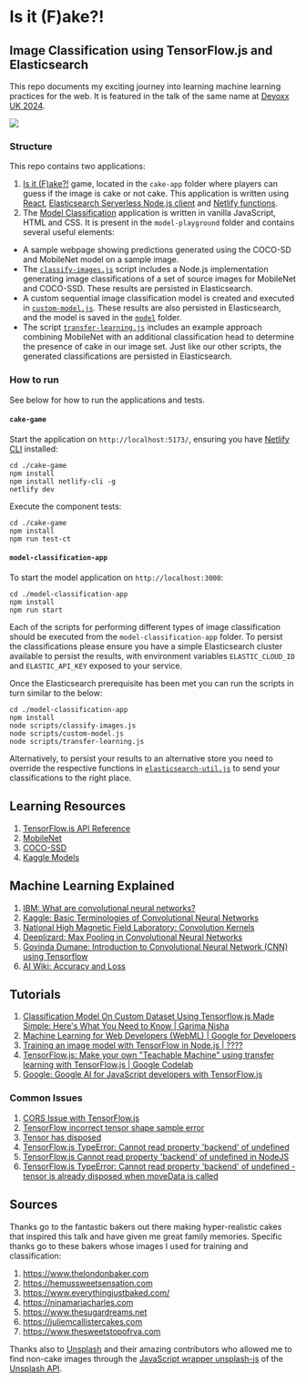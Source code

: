 # Is it (F)ake?!

## Image Classification using TensorFlow.js and Elasticsearch

This repo documents my exciting journey into learning machine learning practices for the web. It is featured in the talk of the same name at [Devoxx UK 2024](https://www.devoxx.co.uk/speaker-details/?id=4606).

![](./slides/screenshots/game/game-cake-page.png)

### Structure

This repo contains two applications:

1. [Is it (F)ake?!](./cake-app/) game, located in the `cake-app` folder where players can guess if the image is cake or not cake. This application is written using [React](https://react.dev/), [Elasticsearch Serverless Node.js client](https://github.com/elastic/elasticsearch-serverless-js) and [Netlify functions](https://www.netlify.com/platform/core/functions/).
2. The [Model Classification](./model-classification-app/) application is written in vanilla JavaScript, HTML and CSS. It is present in the `model-playground` folder and contains several useful elements:
 * A sample webpage showing predictions generated using the COCO-SD and MobileNet model on a sample image.
 * The [`classify-images.js`](./model-classification-app/scripts/classify-images.js) script includes a Node.js implementation generating image classifications of a set of source images for MobileNet and COCO-SSD. These results are persisted in Elasticsearch.
 * A custom sequential image classification model is created and executed in [`custom-model.js`](./model-classification-app/scripts/custom-model.js). These results are also persisted in Elasticsearch, and the model is saved in the [`model`](./model-classification-app/model/) folder.
 * The script [`transfer-learning.js`](./model-classification-app/scripts/transfer-learning.js) includes an example approach combining MobileNet with an additional classification head to determine the presence of cake in our image set. Just like our other scripts, the generated classifications are persisted in Elasticsearch.

### How to run

See below for how to run the applications and tests.

#### `cake-game`

Start the application on `http://localhost:5173/`, ensuring you have [Netlify CLI](https://docs.netlify.com/cli/get-started/) installed:

```
cd ./cake-game
npm install
npm install netlify-cli -g
netlify dev
```

Execute the component tests:

```
cd ./cake-game
npm install
npm run test-ct
```

#### `model-classification-app`

To start the model application on `http://localhost:3000`:

```
cd ./model-classification-app
npm install
npm run start
```

Each of the scripts for performing different types of image classification should be executed from the `model-classification-app` folder. To persist the classifications please ensure you have a simple Elasticsearch cluster available to persist the results, with environment variables `ELASTIC_CLOUD_ID` and `ELASTIC_API_KEY` exposed to your service.

Once the Elasticsearch prerequisite has been met you can run the scripts in turn similar to the below:

```
cd ./model-classification-app
npm install
node scripts/classify-images.js
node scripts/custom-model.js
node scripts/transfer-learning.js
```

Alternatively, to persist your results to an alternative store you need to override the respective functions in [`elasticsearch-util.js`](./model-classification-app/scripts/elasticsearch-util.js) to send your classifications to the right place.

## Learning Resources

1. [TensorFlow.js API Reference](https://js.tensorflow.org/api/4.17.0/)
2. [MobileNet](https://github.com/tensorflow/tfjs-models/tree/master/mobilenet)
3. [COCO-SSD](https://github.com/tensorflow/tfjs-models/blob/master/coco-ssd/README.md)
4. [Kaggle Models](https://www.kaggle.com/models?datatype=14102&publisher=google)

## Machine Learning Explained

1. [IBM: What are convolutional neural networks?](https://www.ibm.com/topics/convolutional-neural-networks)
2. [Kaggle: Basic Terminologies of Convolutional Neural Networks](https://www.kaggle.com/discussions/general/463431)
3. [National High Magnetic Field Laboratory: Convolution Kernels](https://micro.magnet.fsu.edu/primer/java/digitalimaging/processing/convolutionkernels/index.html)
4. [Deeplizard: Max Pooling in Convolutional Neural Networks](https://deeplizard.com/learn/video/ZjM_XQa5s6s)
5. [Govinda Dumane: Introduction to Convolutional Neural Network (CNN) using Tensorflow](https://towardsdatascience.com/introduction-to-convolutional-neural-network-cnn-de73f69c5b83)
5. [AI Wiki: Accuracy and Loss](https://machine-learning.paperspace.com/wiki/accuracy-and-loss)

## Tutorials

1. [Classification Model On Custom Dataset Using Tensorflow.js Made Simple: Here's What You Need to Know | Garima Nisha](https://medium.com/analytics-vidhya/classification-model-on-custom-dataset-using-tensorflow-js-9458da5f2301)
2. [Machine Learning for Web Developers (WebML) | Google for Developers](https://www.youtube.com/playlist?list=PLOU2XLYxmsILr3HQpqjLAUkIPa5EaZiui)
3. [Training an image model with TensorFlow in Node.js | ????](https://dev.to/atordvairn/training-an-image-model-with-tenserflow-in-nodejs-18em)
4. [TensorFlow.js: Make your own "Teachable Machine" using transfer learning with TensorFlow.js | Google Codelab](https://codelabs.developers.google.com/tensorflowjs-transfer-learning-teachable-machine#0)
5. [Google: Google AI for JavaScript developers with TensorFlow.js](https://www.edx.org/learn/javascript/google-google-ai-for-javascript-developers-with-tensorflow-js)

### Common Issues

1. [CORS Issue with TensorFlow.js](https://stackoverflow.com/questions/61519550/cant-load-trained-model-with-tensorflow-js)
2. [TensorFlow incorrect tensor shape sample error](https://stackoverflow.com/questions/60331012/tensorflow-js-valueerror-error-when-checking-expected-dense-dense1-input-to)
3. [Tensor has disposed](https://stackoverflow.com/questions/67642621/tensor-has-disposed)
4. [TensorFlow.js TypeError: Cannot read property 'backend' of undefined](https://github.com/tensorflow/tfjs/issues/4296)
5. [TensorFlow.js Cannot read property 'backend' of undefined in NodeJS](https://stackoverflow.com/questions/76352278/tensorflowjs-cannot-read-property-backend-of-undefined-in-nodejs)
6. [TensorFlow.js TypeError: Cannot read property 'backend' of undefined - tensor is already disposed when moveData is called](https://github.com/tensorflow/tfjs/issues/4237)

## Sources

Thanks go to the fantastic bakers out there making hyper-realistic cakes that inspired this talk and have given me great family memories. Specific thanks go to these bakers whose images I used for training and classification:

1. https://www.thelondonbaker.com
2. https://hemussweetsensation.com
3. https://www.everythingjustbaked.com/
4. https://ninamariacharles.com
5. https://www.thesugardreams.net
6. https://juliemcallistercakes.com
7. https://www.thesweetstopofrva.com

Thanks also to [Unsplash](https://unsplash.com/) and their amazing contributors who allowed me to find non-cake images through the [JavaScript wrapper unsplash-js](https://www.npmjs.com/package/unsplash-js) of the [Unsplash API](https://unsplash.com/documentation). 